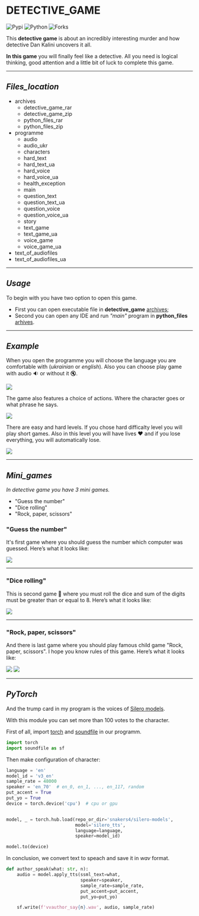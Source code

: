 # DETECTIVE_GAME
![Pypi](https://img.shields.io/pypi/v/detective?color=orange)
![Python](https://img.shields.io/pypi/pyversions/detective?color=blueviolet)
![Forks](https://img.shields.io/github/forks/Kalinka5/detective_game?style=social)

This **detective game** is about an incredibly interesting murder and how detective Dan Kalini uncovers it all.

**In this game** you will finally feel like a detective. All you need is logical thinking, good attention and a little bit of luck to complete this game.
___

## *Files_location*
+ archives
  + detective_game_rar
  + detective_game_zip
  + python_files_rar
  + python_files_zip
+ programme
  + audio
  + audio_ukr
  + characters
  + hard_text
  + hard_text_ua
  + hard_voice
  + hard_voice_ua
  + health_exception
  + main
  + question_text
  + question_text_ua
  + question_voice
  + question_voice_ua
  + story
  + text_game
  + text_game_ua
  + voice_game
  + voice_game_ua
+ text_of_audiofiles
+ text_of_audiofiles_ua
___

## *Usage*
To begin with you have two option to open this game. 
- First you can open executable file in **detective_game** [archives](https://github.com/Kalinka5/detective_game/tree/main/archives);
- Second you can open any IDE and run *"main"* program in **python_files** [arhives](https://github.com/Kalinka5/detective_game/tree/main/archives).
___

## *Example*
When you open the programme you will choose the language you are comfortable with (*ukrainian* or *english*). Also you can choose play game with audio :sound: or without it :mute:. 

<img src="screenshots/example1.jpg">

The game also features a choice of actions. Where the character goes or what phrase he says.

<img src="screenshots/example2.jpg">

There are easy and hard levels. If you chose hard difficalty level you will play short games. Also in this level you will have lives :hearts: and if you lose everything, you will automatically lose.

<img src="screenshots/example3.jpg">

___

## *Mini_games*
*In detective game you have 3 mini games.*
- "Guess the number"
- "Dice rolling"
- "Rock, paper, scissors"

### __"Guess the number"__
It's first game where you should guess the number which computer was guessed.
Here’s what it looks like:

<img src="screenshots/game1.JPG">

___

### __"Dice rolling"__
This is second game :game_die: where you must roll the dice and sum of the digits must be greater than or equal to 8. Here’s what it looks like:

<img src="screenshots/game2.JPG">

___

### __"Rock, paper, scissors"__
And there is last game where you should play famous child game "Rock, paper, scissors". I hope you know rules of this game. Here’s what it looks like:

<img src="screenshots/game3.JPG">
<img src="screenshots/game3_1.JPG">

___

## *PyTorch*

And the trump card in my program is the voices of [Silero models](https://github.com/snakers4/silero-models).

With this module you can set more than 100 votes to the character. 

First of all, import [torch](https://github.com/pytorch/pytorch) and [soundfile](https://pypi.org/project/SoundFile/) in our programm.
```python
import torch
import soundfile as sf
```

Then make configuration of character:
```python
language = 'en'
model_id = 'v3_en'
sample_rate = 48000
speaker = 'en_70'  # en_0, en_1, ..., en_117, random
put_accent = True
put_yo = True
device = torch.device('cpu')  # cpu or gpu


model, _ = torch.hub.load(repo_or_dir='snakers4/silero-models',
                          model='silero_tts',
                          language=language,
                          speaker=model_id)

model.to(device)
```
In conclusion, we convert text to speach and save it in _wav_ format.
```python
def author_speak(what: str, n):
    audio = model.apply_tts(ssml_text=what,
                            speaker=speaker,
                            sample_rate=sample_rate,
                            put_accent=put_accent,
                            put_yo=put_yo)

    sf.write(f'vvauthor_say{n}.wav', audio, sample_rate)
```